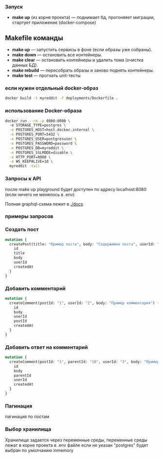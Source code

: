 
### Запуск
- **make up** (из корня проекта) — поднимает бд, прогоняяет миграции, стартует приложение (docker-compose)


## Makefile команды

- **make up** — запустить сервисы в фоне (если образы уже собраны).  
- **make down** — остановить все контейнеры.  
- **make clear** — остановить контейнеры и удалить тома (очистка данных БД).  
- **make rebuild** — пересобрать образы и заново поднять контейнеры.  
- **make test** — прогнать unit-тесты


### если нужен отдельный docker-образ

```bash
docker build -t myreddit -f deployments/Dockerfile .
```


### использование Docker-образа

```bash
docker run --rm -p 8080:8080 \                                                                   
  -e STORAGE_TYPE=postgres \
  -e POSTGRES_HOST=host.docker.internal \
  -e POSTGRES_PORT=5432 \
  -e POSTGRES_USER=postgresuser \
  -e POSTGRES_PASSWORD=password \
  -e POSTGRES_DB=myreddit \
  -e POSTGRES_SSLMODE=disable \
  -e HTTP_PORT=8080 \
  -e WS_KEEPALIVE=10 \
  myreddit -tail
```


### Запросы к API
после make up playground будет доступен по адресу localhost:8080 (если ничего не менялось в .env)

Полная graphql-схема лежит в [./docs](./docs/schema.graphqls)


### примеры запросов

### Создать пост
```graphql
mutation {
  createPost(title: "Пример поста", body: "Содержимое поста", userId: "1") {
    id
    title
    body
    userId
    createdAt
  }
}
```

### Добавить комментарий
```graphql
mutation {
  createComment(postId: "1", userId: "2", body: "Пример комментария") {
    id
    body
    userId
    postId
    createdAt
  }
}
```


### Добавить ответ на  комментарий
```graphql
mutation {
  createComment(postId: "1", parentId: "10", userId: "3", body: "Пример ответа") {
    id
    body
    parentId
    userId
    createdAt
  }
}
```

### Пагинация

пагинация по постам 



### Выбор хранилища
Хранилище задается через переменные среды, переменные среды лежат в корне проекта в .env файле
если не указан "postgres" будет выбран по умолчанию inmemory


